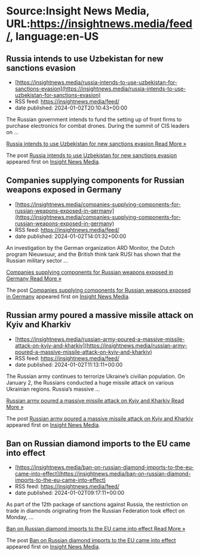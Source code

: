 # Source:Insight News Media, URL:https://insightnews.media/feed/, language:en-US

## Russia intends to use Uzbekistan for new sanctions evasion
 - [https://insightnews.media/russia-intends-to-use-uzbekistan-for-sanctions-evasion](https://insightnews.media/russia-intends-to-use-uzbekistan-for-sanctions-evasion)
 - RSS feed: https://insightnews.media/feed/
 - date published: 2024-01-02T20:10:43+00:00

<p>The Russian government intends to fund the setting up of front firms to purchase electronics for combat drones. During the summit of CIS leaders on &#8230;</p>
<p class="read-more"> <a class="ast-button" href="https://insightnews.media/russia-intends-to-use-uzbekistan-for-sanctions-evasion/"> <span class="screen-reader-text">Russia intends to use Uzbekistan for new sanctions evasion</span> Read More »</a></p>
<p>The post <a href="https://insightnews.media/russia-intends-to-use-uzbekistan-for-sanctions-evasion/">Russia intends to use Uzbekistan for new sanctions evasion</a> appeared first on <a href="https://insightnews.media">Insight News Media</a>.</p>

## Companies supplying components for Russian weapons exposed in Germany
 - [https://insightnews.media/companies-supplying-components-for-russian-weapons-exposed-in-germany](https://insightnews.media/companies-supplying-components-for-russian-weapons-exposed-in-germany)
 - RSS feed: https://insightnews.media/feed/
 - date published: 2024-01-02T14:01:32+00:00

<p>An investigation by the German organization ARD Monitor, the Dutch program Nieuwsuur, and the British think tank RUSI has shown that the Russian military sector &#8230;</p>
<p class="read-more"> <a class="ast-button" href="https://insightnews.media/companies-supplying-components-for-russian-weapons-exposed-in-germany/"> <span class="screen-reader-text">Companies supplying components for Russian weapons exposed in Germany</span> Read More »</a></p>
<p>The post <a href="https://insightnews.media/companies-supplying-components-for-russian-weapons-exposed-in-germany/">Companies supplying components for Russian weapons exposed in Germany</a> appeared first on <a href="https://insightnews.media">Insight News Media</a>.</p>

## Russian army poured a massive missile attack on Kyiv and Kharkiv
 - [https://insightnews.media/russian-army-poured-a-massive-missile-attack-on-kyiv-and-kharkiv](https://insightnews.media/russian-army-poured-a-massive-missile-attack-on-kyiv-and-kharkiv)
 - RSS feed: https://insightnews.media/feed/
 - date published: 2024-01-02T11:13:11+00:00

<p>The Russian army continues to terrorize Ukraine&#8217;s civilian population. On January 2, the Russians conducted a huge missile attack on various Ukrainian regions. Russia&#8217;s massive &#8230;</p>
<p class="read-more"> <a class="ast-button" href="https://insightnews.media/russian-army-poured-a-massive-missile-attack-on-kyiv-and-kharkiv/"> <span class="screen-reader-text">Russian army poured a massive missile attack on Kyiv and Kharkiv</span> Read More »</a></p>
<p>The post <a href="https://insightnews.media/russian-army-poured-a-massive-missile-attack-on-kyiv-and-kharkiv/">Russian army poured a massive missile attack on Kyiv and Kharkiv</a> appeared first on <a href="https://insightnews.media">Insight News Media</a>.</p>

## Ban on Russian diamond imports to the EU came into effect
 - [https://insightnews.media/ban-on-russian-diamond-imports-to-the-eu-came-into-effect](https://insightnews.media/ban-on-russian-diamond-imports-to-the-eu-came-into-effect)
 - RSS feed: https://insightnews.media/feed/
 - date published: 2024-01-02T09:17:11+00:00

<p>As part of the 12th package of sanctions against Russia, the restriction on trade in diamonds originating from the Russian Federation took effect on Monday, &#8230;</p>
<p class="read-more"> <a class="ast-button" href="https://insightnews.media/ban-on-russian-diamond-imports-to-the-eu-came-into-effect/"> <span class="screen-reader-text">Ban on Russian diamond imports to the EU came into effect</span> Read More »</a></p>
<p>The post <a href="https://insightnews.media/ban-on-russian-diamond-imports-to-the-eu-came-into-effect/">Ban on Russian diamond imports to the EU came into effect</a> appeared first on <a href="https://insightnews.media">Insight News Media</a>.</p>


